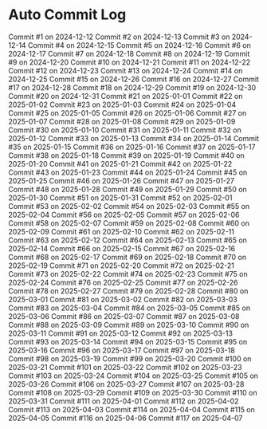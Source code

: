 # Auto Commit Log
Commit #1 on 2024-12-12
Commit #2 on 2024-12-13
Commit #3 on 2024-12-14
Commit #4 on 2024-12-15
Commit #5 on 2024-12-16
Commit #6 on 2024-12-17
Commit #7 on 2024-12-18
Commit #8 on 2024-12-19
Commit #9 on 2024-12-20
Commit #10 on 2024-12-21
Commit #11 on 2024-12-22
Commit #12 on 2024-12-23
Commit #13 on 2024-12-24
Commit #14 on 2024-12-25
Commit #15 on 2024-12-26
Commit #16 on 2024-12-27
Commit #17 on 2024-12-28
Commit #18 on 2024-12-29
Commit #19 on 2024-12-30
Commit #20 on 2024-12-31
Commit #21 on 2025-01-01
Commit #22 on 2025-01-02
Commit #23 on 2025-01-03
Commit #24 on 2025-01-04
Commit #25 on 2025-01-05
Commit #26 on 2025-01-06
Commit #27 on 2025-01-07
Commit #28 on 2025-01-08
Commit #29 on 2025-01-09
Commit #30 on 2025-01-10
Commit #31 on 2025-01-11
Commit #32 on 2025-01-12
Commit #33 on 2025-01-13
Commit #34 on 2025-01-14
Commit #35 on 2025-01-15
Commit #36 on 2025-01-16
Commit #37 on 2025-01-17
Commit #38 on 2025-01-18
Commit #39 on 2025-01-19
Commit #40 on 2025-01-20
Commit #41 on 2025-01-21
Commit #42 on 2025-01-22
Commit #43 on 2025-01-23
Commit #44 on 2025-01-24
Commit #45 on 2025-01-25
Commit #46 on 2025-01-26
Commit #47 on 2025-01-27
Commit #48 on 2025-01-28
Commit #49 on 2025-01-29
Commit #50 on 2025-01-30
Commit #51 on 2025-01-31
Commit #52 on 2025-02-01
Commit #53 on 2025-02-02
Commit #54 on 2025-02-03
Commit #55 on 2025-02-04
Commit #56 on 2025-02-05
Commit #57 on 2025-02-06
Commit #58 on 2025-02-07
Commit #59 on 2025-02-08
Commit #60 on 2025-02-09
Commit #61 on 2025-02-10
Commit #62 on 2025-02-11
Commit #63 on 2025-02-12
Commit #64 on 2025-02-13
Commit #65 on 2025-02-14
Commit #66 on 2025-02-15
Commit #67 on 2025-02-16
Commit #68 on 2025-02-17
Commit #69 on 2025-02-18
Commit #70 on 2025-02-19
Commit #71 on 2025-02-20
Commit #72 on 2025-02-21
Commit #73 on 2025-02-22
Commit #74 on 2025-02-23
Commit #75 on 2025-02-24
Commit #76 on 2025-02-25
Commit #77 on 2025-02-26
Commit #78 on 2025-02-27
Commit #79 on 2025-02-28
Commit #80 on 2025-03-01
Commit #81 on 2025-03-02
Commit #82 on 2025-03-03
Commit #83 on 2025-03-04
Commit #84 on 2025-03-05
Commit #85 on 2025-03-06
Commit #86 on 2025-03-07
Commit #87 on 2025-03-08
Commit #88 on 2025-03-09
Commit #89 on 2025-03-10
Commit #90 on 2025-03-11
Commit #91 on 2025-03-12
Commit #92 on 2025-03-13
Commit #93 on 2025-03-14
Commit #94 on 2025-03-15
Commit #95 on 2025-03-16
Commit #96 on 2025-03-17
Commit #97 on 2025-03-18
Commit #98 on 2025-03-19
Commit #99 on 2025-03-20
Commit #100 on 2025-03-21
Commit #101 on 2025-03-22
Commit #102 on 2025-03-23
Commit #103 on 2025-03-24
Commit #104 on 2025-03-25
Commit #105 on 2025-03-26
Commit #106 on 2025-03-27
Commit #107 on 2025-03-28
Commit #108 on 2025-03-29
Commit #109 on 2025-03-30
Commit #110 on 2025-03-31
Commit #111 on 2025-04-01
Commit #112 on 2025-04-02
Commit #113 on 2025-04-03
Commit #114 on 2025-04-04
Commit #115 on 2025-04-05
Commit #116 on 2025-04-06
Commit #117 on 2025-04-07
